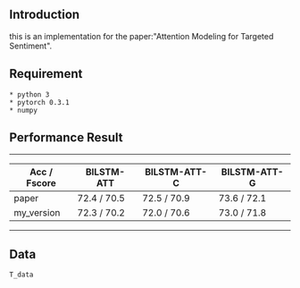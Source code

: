 ## Introduction ##
this is an implementation for the paper:"Attention Modeling for Targeted Sentiment".

## Requirement
	* python 3
	* pytorch 0.3.1
	* numpy

## Performance  Result
-----------------------

|Acc / Fscore|BILSTM-ATT|BILSTM-ATT-C|BILSTM-ATT-G|
|------|------|------- |-------|
|paper|72.4 / 70.5|72.5 / 70.9|73.6 / 72.1|
|my_version|72.3 / 70.2|72.0 / 70.6|73.0 / 71.8|

-----------------------

## Data
	T_data

